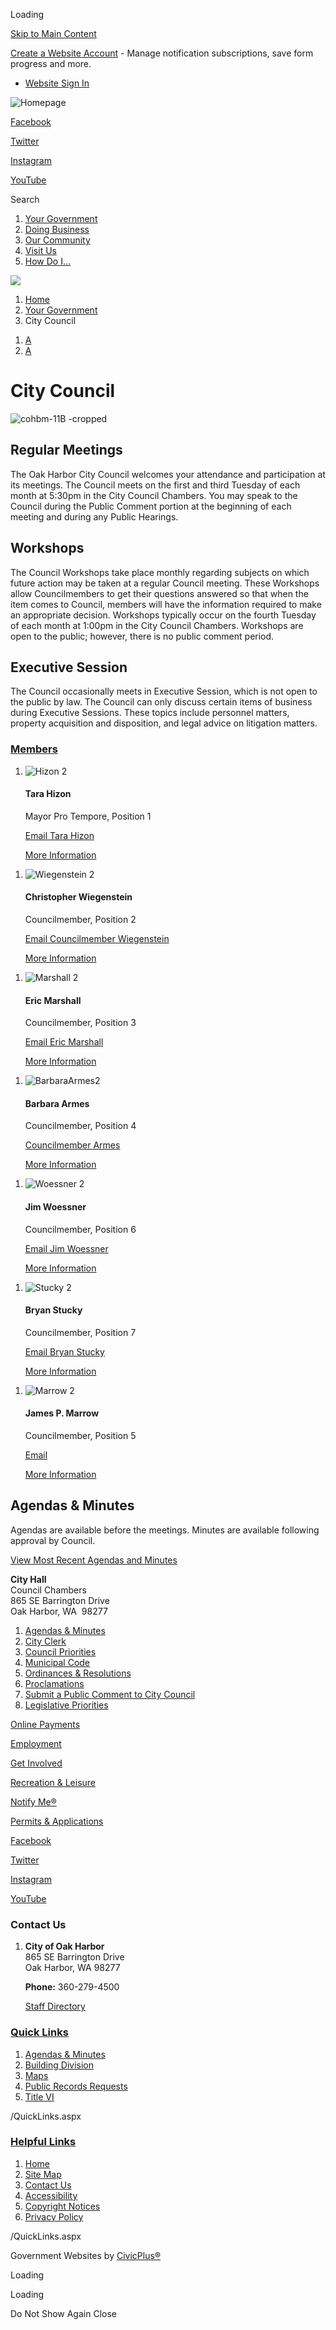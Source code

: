 Loading

[Skip to Main Content](https://oakharbor.gov/466/City-Council/)

[Create a Website Account](https://oakharbor.gov/MyAccount/ProfileCreate) - Manage notification subscriptions, save form progress and more.   

- [Website Sign In](https://oakharbor.gov/MyAccount)

![Homepage](https://oakharbor.gov/ImageRepository/Document?documentID=63)

[Facebook](https://www.facebook.com/OakHarbor)

[Twitter](https://twitter.com/oakharborwausa)

[Instagram](https://www.instagram.com/cityofoakharborwa)

[YouTube](https://www.youtube.com/c/CityofOakHarbor)

Search

1. [Your Government](https://oakharbor.gov/27/Your-Government)
2. [Doing Business](https://oakharbor.gov/35/Doing-Business)
3. [Our Community](https://oakharbor.gov/31/Our-Community)
4. [Visit Us](https://oakharbor.gov/101/Visit-Us)
5. [How Do I...](https://oakharbor.gov/9/How-Do-I)

<!--THE END-->

![](https://oakharbor.gov/ImageRepository/Document?documentID=11)

1. [Home](https://oakharbor.gov)
2. [Your Government](https://oakharbor.gov/27/Your-Government)
3. City Council

<!--THE END-->

1. [A](https://oakharbor.gov/466/City-Council "Make text smaller")
2. [A](https://oakharbor.gov/466/City-Council "Make text bigger")

# City Council

![cohbm-11B -cropped](https://oakharbor.gov/ImageRepository/Document?documentID=2924 "cohbm-11B -cropped")

## Regular Meetings

The Oak Harbor City Council welcomes your attendance and participation at its meetings. The Council meets on the first and third Tuesday of each month at 5:30pm in the City Council Chambers. You may speak to the Council during the Public Comment portion at the beginning of each meeting and during any Public Hearings.

## Workshops

The Council Workshops take place monthly regarding subjects on which future action may be taken at a regular Council meeting. These Workshops allow Councilmembers to get their questions answered so that when the item comes to Council, members will have the information required to make an appropriate decision. Workshops typically occur on the fourth Tuesday of each month at 1:00pm in the City Council Chambers. Workshops are open to the public; however, there is no public comment period. 

## Executive Session

The Council occasionally meets in Executive Session, which is not open to the public by law. The Council can only discuss certain items of business during Executive Sessions. These topics include personnel matters, property acquisition and disposition, and legal advice on litigation matters.

### [Members](https://oakharbor.gov/Directory.aspx)

1. ![Hizon 2](https://oakharbor.gov/ImageRepository/Document?documentID=2926 "Hizon 2")
   
   #### Tara Hizon
   
   Mayor Pro Tempore, Position 1
   
   [Email Tara Hizon](mailto:thizon@oakharbor.org)
   
   [More Information](https://oakharbor.gov/directory.aspx?eid=49)

<!--THE END-->

1. ![Wiegenstein 2](https://oakharbor.gov/ImageRepository/Document?documentID=2931 "Wiegenstein 2")
   
   #### Christopher Wiegenstein
   
   Councilmember, Position 2
   
   [Email Councilmember Wiegenstein](mailto:cwiegenstein@oakharbor.org)
   
   [More Information](https://oakharbor.gov/directory.aspx?eid=47)

<!--THE END-->

1. ![Marshall 2](https://oakharbor.gov/ImageRepository/Document?documentID=2928 "Marshall 2")
   
   #### Eric Marshall
   
   Councilmember, Position 3
   
   [Email Eric Marshall](mailto:emarshall@oakharbor.org)
   
   [More Information](https://oakharbor.gov/directory.aspx?eid=51)

<!--THE END-->

1. ![BarbaraArmes2](https://oakharbor.gov/ImageRepository/Document?documentID=2925 "BarbaraArmes2")
   
   #### Barbara Armes
   
   Councilmember, Position 4
   
   [Councilmember Armes](mailto:barmes@oakharbor.org)
   
   [More Information](https://oakharbor.gov/directory.aspx?eid=159)

<!--THE END-->

1. ![Woessner 2](https://oakharbor.gov/ImageRepository/Document?documentID=2932 "Woessner 2")
   
   #### Jim Woessner
   
   Councilmember, Position 6
   
   [Email Jim Woessner](mailto:jwoessner@oakharbor.org)
   
   [More Information](https://oakharbor.gov/directory.aspx?eid=52)

<!--THE END-->

1. ![Stucky 2](https://oakharbor.gov/ImageRepository/Document?documentID=2930 "Stucky 2")
   
   #### Bryan Stucky
   
   Councilmember, Position 7
   
   [Email Bryan Stucky](mailto:bstucky@oakharbor.org)
   
   [More Information](https://oakharbor.gov/directory.aspx?eid=53)

<!--THE END-->

1. ![Marrow 2](https://oakharbor.gov/ImageRepository/Document?documentID=2927 "Marrow 2")
   
   #### James P. Marrow
   
   Councilmember, Position 5
   
   [Email](mailto:jmarrow@oakharbor.org)
   
   [More Information](https://oakharbor.gov/directory.aspx?eid=194)

## Agendas &amp; Minutes

Agendas are available before the meetings. Minutes are available following approval by Council.

[View Most Recent Agendas and Minutes](https://oakharbor.gov/AgendaCenter/City-Council-2)

**City Hall**  
Council Chambers  
865 SE Barrington Drive  
Oak Harbor, WA  98277

1. [Agendas &amp; Minutes](https://oakharbor.gov/AgendaCenter)
2. [City Clerk](https://oakharbor.gov/497/City-Clerk)
3. [Council Priorities](https://oakharbor.gov/742/Council-Priorities)
4. [Municipal Code](https://www.codepublishing.com/WA/OakHarbor)
5. [Ordinances &amp; Resolutions](https://oakharbor.gov/509/Ordinances-Resolutions)
6. [Proclamations](https://oakharbor.gov/498/Proclamations)
7. [Submit a Public Comment to City Council](https://oakharbor.gov/467/Public-Comment-Form-for-Council-Meetings)
8. [Legislative Priorities](https://oakharbor.gov/836/Legislative-Priorities)

[Online Payments](https://oakharbor.gov/349/2086/Pay-Your-Bill-Online)

[Employment](https://www.governmentjobs.com/careers/oakharbor)

[Get Involved](https://oakharbor.gov/335/Boards-Commissions)

[Recreation &amp; Leisure](https://oakharbor.gov/255/Parks-Recreation) 

[Notify Me®](https://oakharbor.gov/list.aspx)

[Permits &amp; Applications](https://oakharbor.onlama.com)

[Facebook](https://www.facebook.com/OakHarbor)

[Twitter](https://twitter.com/oakharborwausa)

[Instagram](https://www.instagram.com/cityofoakharborwa)

[YouTube](https://www.youtube.com/c/CityofOakHarbor)

### Contact Us

1. **City of Oak Harbor**  
   865 SE Barrington Drive  
   Oak Harbor, WA 98277
   
   **Phone:** 360-279-4500
   
   [Staff Directory](https://oakharbor.gov/Directory.aspx)

### [Quick Links](https://oakharbor.gov/QuickLinks.aspx?CID=15)

1. [Agendas &amp; Minutes](https://oakharbor.gov/AgendaCenter)
2. [Building Division](https://oakharbor.gov/173/Building-Division)
3. [Maps](https://oakharbor.gov/303/City-Maps)
4. [Public Records Requests](https://oakharborwa.govqa.us/WEBAPP/_rs/%28S%28ya42llj5gdgmnb1ipdt5oot5%29%29/supporthome.aspx)
5. [Title VI](https://oakharbor.gov/459/Title-VI-Non-Discrimination)

/QuickLinks.aspx

### [Helpful Links](https://oakharbor.gov/QuickLinks.aspx?CID=16)

1. [Home](https://oakharbor.gov)
2. [Site Map](https://oakharbor.gov/sitemap)
3. [Contact Us](https://oakharbor.gov/FormCenter/Contact-Us-10)
4. [Accessibility](https://oakharbor.gov/accessibility)
5. [Copyright Notices](https://oakharbor.gov/copyright)
6. [Privacy Policy](https://oakharbor.gov/privacy)

/QuickLinks.aspx

Government Websites by [CivicPlus®](https://connect.civicplus.com/referral)

Loading

Loading

Do Not Show Again Close